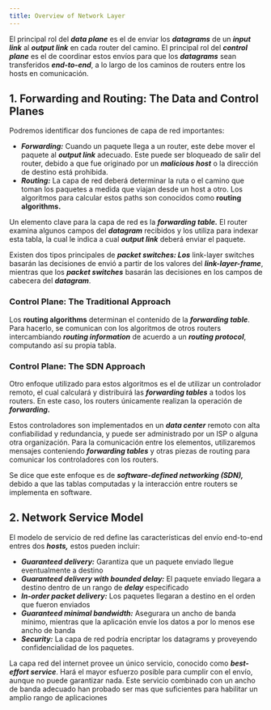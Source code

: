 ```yaml
---
title: Overview of Network Layer
---
```


El principal rol del ***data plane*** es el de enviar los ***datagrams*** de un ***input link*** al ***output link*** en cada router del camino. El principal rol del ***control plane*** es el de coordinar estos envíos para que los ***datagrams*** sean transferidos ***end-to-end***, a lo largo de los caminos de routers entre los hosts en comunicación.

## 1. Forwarding and Routing: The Data and Control Planes

Podremos identificar dos funciones de capa de red importantes:

- ***Forwarding:*** Cuando un paquete llega a un router, este debe mover el paquete al ***output link*** adecuado. Este puede ser bloqueado de salir del router, debido a que fue originado por un ***malicious host*** o la dirección de destino está prohibida.
- ***Routing:*** La capa de red deberá determinar la ruta o el camino que toman los paquetes a medida que viajan desde un host a otro. Los algoritmos para calcular estos paths son conocidos como **routing algorithms.**

Un elemento clave para la capa de red es la ***forwarding table.*** El router examina algunos campos del ***datagram*** recibidos y los utiliza para indexar esta tabla, la cual le indica a cual ***output link*** deberá enviar el paquete.

Existen dos tipos principales de ***packet switches: Los*** link-layer switches basarán las decisiones de envió a partir de los valores del ***link-layer-frame***, mientras que los ***packet switches*** basarán las decisiones en los campos de cabecera del ***datagram***.

### Control Plane: The Traditional Approach

Los **routing algorithms** determinan el contenido de la ***forwarding table***. Para hacerlo, se comunican con los algoritmos de otros routers intercambiando ***routing information*** de acuerdo a un ***routing protocol***, computando así su propia tabla.

### Control Plane: The SDN Approach

Otro enfoque utilizado para estos algoritmos es el de utilizar un controlador remoto, el cual calculará y distribuirá las ***forwarding tables*** a todos los routers. En este caso, los routers únicamente realizan la operación de ***forwarding.***

Estos controladores son implementados en un ***data center*** remoto con alta confiabilidad y redundancia, y puede ser administrado por un ISP o alguna otra organización. Para la comunicación entre los elementos, utilizaremos mensajes conteniendo ***forwarding tables*** y otras piezas de routing para comunicar los controladores con los routers.

Se dice que este enfoque es de ***software-defined networking (SDN),*** debido a que las tablas computadas y la interacción entre routers se implementa en software.

## 2. Network Service Model

El modelo de servicio de red define las características del envío end-to-end entres dos ***hosts,*** estos pueden incluir:

- ***Guaranteed delivery:*** Garantiza que un paquete enviado llegue eventualmente a destino
- ***Guaranteed delivery with bounded delay:*** El paquete enviado llegara a destino dentro de un rango de ***delay*** especificado
- ***In-order packet delivery:*** Los paquetes llegaran a destino en el orden que fueron enviados
- ***Guaranteed minimal bandwidth:*** Asegurara un ancho de banda mínimo, mientras que la aplicación envíe los datos a por lo menos ese ancho de banda
- ***Security:*** La capa de red podría encriptar los datagrams y proveyendo confidencialidad de los paquetes.

La capa red del internet provee un único servicio, conocido como ***best-effort service***. Hará el mayor esfuerzo posible para cumplir con el envío, aunque no puede garantizar nada. Este servicio combinado con un ancho de banda adecuado han probado ser mas que suficientes para habilitar un amplio rango de aplicaciones
